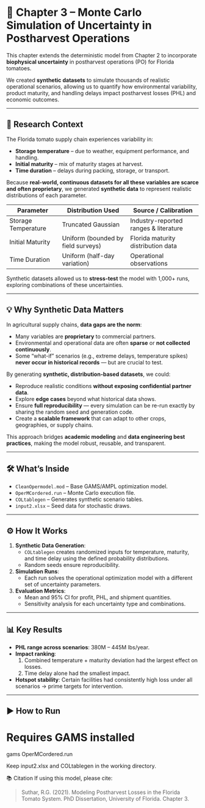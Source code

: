 # 🎲 Chapter 3 – Monte Carlo Simulation of Uncertainty in Postharvest Operations

This chapter extends the deterministic model from Chapter 2 to incorporate **biophysical uncertainty** in postharvest operations (PO) for Florida tomatoes.

We created **synthetic datasets** to simulate thousands of realistic operational scenarios, allowing us to quantify how environmental variability, product maturity, and handling delays impact postharvest losses (PHL) and economic outcomes.

---

## 📄 Research Context
The Florida tomato supply chain experiences variability in:
- **Storage temperature** – due to weather, equipment performance, and handling.
- **Initial maturity** – mix of maturity stages at harvest.
- **Time duration** – delays during packing, storage, or transport.

Because **real-world, continuous datasets for all these variables are scarce and often proprietary**, we generated **synthetic data** to represent realistic distributions of each parameter.

| Parameter          | Distribution Used               | Source / Calibration |
|--------------------|----------------------------------|----------------------|
| Storage Temperature | Truncated Gaussian              | Industry-reported ranges & literature |
| Initial Maturity    | Uniform (bounded by field surveys) | Florida maturity distribution data |
| Time Duration       | Uniform (half-day variation)    | Operational observations |

Synthetic datasets allowed us to **stress-test** the model with 1,000+ runs, exploring combinations of these uncertainties.

---

## 💡 Why Synthetic Data Matters
In agricultural supply chains, **data gaps are the norm**:
- Many variables are **proprietary** to commercial partners.
- Environmental and operational data are often **sparse** or **not collected continuously**.
- Some “what-if” scenarios (e.g., extreme delays, temperature spikes) **never occur in historical records** — but are crucial to test.

By generating **synthetic, distribution-based datasets**, we could:
- Reproduce realistic conditions **without exposing confidential partner data**.
- Explore **edge cases** beyond what historical data shows.
- Ensure **full reproducibility** — every simulation can be re-run exactly by sharing the random seed and generation code.
- Create a **scalable framework** that can adapt to other crops, geographies, or supply chains.

This approach bridges **academic modeling** and **data engineering best practices**, making the model robust, reusable, and transparent.

---

## 🛠 What’s Inside
- `CleanOpermodel.mod` – Base GAMS/AMPL optimization model.
- `OperMCordered.run` – Monte Carlo execution file.
- `COLtablegen` – Generates synthetic scenario tables.
- `input2.xlsx` – Seed data for stochastic draws.

---

## ⚙ How It Works
1. **Synthetic Data Generation**:  
   - `COLtablegen` creates randomized inputs for temperature, maturity, and time delay using the defined probability distributions.
   - Random seeds ensure reproducibility.
2. **Simulation Runs**:  
   - Each run solves the operational optimization model with a different set of uncertainty parameters.
3. **Evaluation Metrics**:
   - Mean and 95% CI for profit, PHL, and shipment quantities.
   - Sensitivity analysis for each uncertainty type and combinations.

---

## 📊 Key Results
- **PHL range across scenarios**: 380M – 445M lbs/year.
- **Impact ranking**:
  1. Combined temperature + maturity deviation had the largest effect on losses.
  2. Time delay alone had the smallest impact.
- **Hotspot stability**: Certain facilities had consistently high loss under all scenarios → prime targets for intervention.

---

## ▶ How to Run
# Requires GAMS installed
gams OperMCordered.run

Keep input2.xlsx and COLtablegen in the working directory.

📚 Citation
If using this model, please cite:

> Suthar, R.G. (2021). Modeling Postharvest Losses in the Florida Tomato System. PhD Dissertation, University of Florida. Chapter 3.
